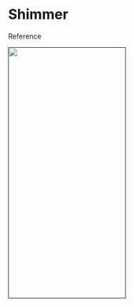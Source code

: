 # Shimmer
Reference <a href="" text="link"/>

<p>
<img src="https://github.com/siddheshkothadi/Stopwatch/blob/master/screenshots/Screenshot_2020-02-22-20-44-27-98_1d6682e413e3e4642414647351799991.png" height="512" width="240"/>
</p>
